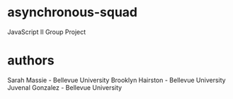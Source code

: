# asynchronous-squad
JavaScript II Group Project

# authors
Sarah Massie - Bellevue University
Brooklyn Hairston - Bellevue University
Juvenal Gonzalez - Bellevue University

